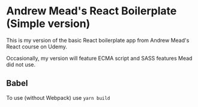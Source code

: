 # Andrew Mead's React Boilerplate (Simple version)

This is my version of the basic React boilerplate app from Andrew Mead's React course on Udemy.

Occasionally, my version will feature ECMA script and SASS features Mead did not use.

## Babel

To use (without Webpack) use `yarn build`
